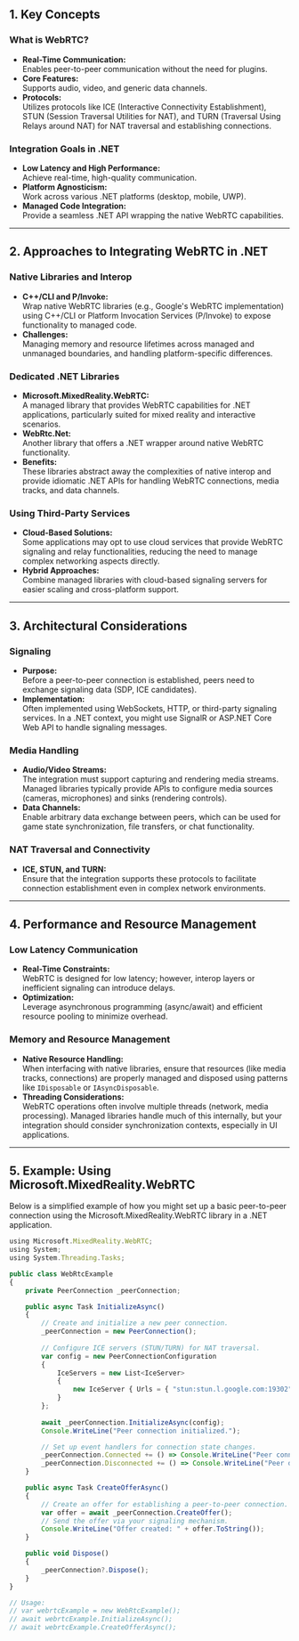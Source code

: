 ## 1. Key Concepts

### What is WebRTC?
- **Real-Time Communication:**  
  Enables peer-to-peer communication without the need for plugins.
- **Core Features:**  
  Supports audio, video, and generic data channels.
- **Protocols:**  
  Utilizes protocols like ICE (Interactive Connectivity Establishment), STUN (Session Traversal Utilities for NAT), and TURN (Traversal Using Relays around NAT) for NAT traversal and establishing connections.

### Integration Goals in .NET
- **Low Latency and High Performance:**  
  Achieve real-time, high-quality communication.
- **Platform Agnosticism:**  
  Work across various .NET platforms (desktop, mobile, UWP).
- **Managed Code Integration:**  
  Provide a seamless .NET API wrapping the native WebRTC capabilities.

---

## 2. Approaches to Integrating WebRTC in .NET

### Native Libraries and Interop
- **C++/CLI and P/Invoke:**  
  Wrap native WebRTC libraries (e.g., Google's WebRTC implementation) using C++/CLI or Platform Invocation Services (P/Invoke) to expose functionality to managed code.
- **Challenges:**  
  Managing memory and resource lifetimes across managed and unmanaged boundaries, and handling platform-specific differences.

### Dedicated .NET Libraries
- **Microsoft.MixedReality.WebRTC:**  
  A managed library that provides WebRTC capabilities for .NET applications, particularly suited for mixed reality and interactive scenarios.
- **WebRtc.Net:**  
  Another library that offers a .NET wrapper around native WebRTC functionality.
- **Benefits:**  
  These libraries abstract away the complexities of native interop and provide idiomatic .NET APIs for handling WebRTC connections, media tracks, and data channels.

### Using Third-Party Services
- **Cloud-Based Solutions:**  
  Some applications may opt to use cloud services that provide WebRTC signaling and relay functionalities, reducing the need to manage complex networking aspects directly.
- **Hybrid Approaches:**  
  Combine managed libraries with cloud-based signaling servers for easier scaling and cross-platform support.

---

## 3. Architectural Considerations

### Signaling
- **Purpose:**  
  Before a peer-to-peer connection is established, peers need to exchange signaling data (SDP, ICE candidates).
- **Implementation:**  
  Often implemented using WebSockets, HTTP, or third-party signaling services. In a .NET context, you might use SignalR or ASP.NET Core Web API to handle signaling messages.

### Media Handling
- **Audio/Video Streams:**  
  The integration must support capturing and rendering media streams. Managed libraries typically provide APIs to configure media sources (cameras, microphones) and sinks (rendering controls).
- **Data Channels:**  
  Enable arbitrary data exchange between peers, which can be used for game state synchronization, file transfers, or chat functionality.

### NAT Traversal and Connectivity
- **ICE, STUN, and TURN:**  
  Ensure that the integration supports these protocols to facilitate connection establishment even in complex network environments.

---

## 4. Performance and Resource Management

### Low Latency Communication
- **Real-Time Constraints:**  
  WebRTC is designed for low latency; however, interop layers or inefficient signaling can introduce delays.
- **Optimization:**  
  Leverage asynchronous programming (async/await) and efficient resource pooling to minimize overhead.

### Memory and Resource Management
- **Native Resource Handling:**  
  When interfacing with native libraries, ensure that resources (like media tracks, connections) are properly managed and disposed using patterns like `IDisposable` or `IAsyncDisposable`.
- **Threading Considerations:**  
  WebRTC operations often involve multiple threads (network, media processing). Managed libraries handle much of this internally, but your integration should consider synchronization contexts, especially in UI applications.

---

## 5. Example: Using Microsoft.MixedReality.WebRTC

Below is a simplified example of how you might set up a basic peer-to-peer connection using the Microsoft.MixedReality.WebRTC library in a .NET application.

```typescript
using Microsoft.MixedReality.WebRTC;
using System;
using System.Threading.Tasks;

public class WebRtcExample
{
    private PeerConnection _peerConnection;

    public async Task InitializeAsync()
    {
        // Create and initialize a new peer connection.
        _peerConnection = new PeerConnection();
        
        // Configure ICE servers (STUN/TURN) for NAT traversal.
        var config = new PeerConnectionConfiguration
        {
            IceServers = new List<IceServer>
            {
                new IceServer { Urls = { "stun:stun.l.google.com:19302" } }
            }
        };
        
        await _peerConnection.InitializeAsync(config);
        Console.WriteLine("Peer connection initialized.");

        // Set up event handlers for connection state changes.
        _peerConnection.Connected += () => Console.WriteLine("Peer connected!");
        _peerConnection.Disconnected += () => Console.WriteLine("Peer disconnected!");
    }

    public async Task CreateOfferAsync()
    {
        // Create an offer for establishing a peer-to-peer connection.
        var offer = await _peerConnection.CreateOffer();
        // Send the offer via your signaling mechanism.
        Console.WriteLine("Offer created: " + offer.ToString());
    }

    public void Dispose()
    {
        _peerConnection?.Dispose();
    }
}

// Usage:
// var webrtcExample = new WebRtcExample();
// await webrtcExample.InitializeAsync();
// await webrtcExample.CreateOfferAsync();
```